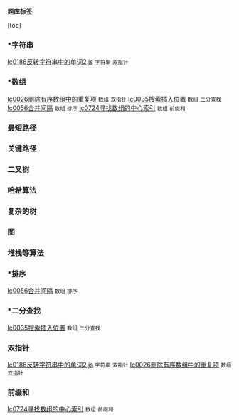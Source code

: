 **题库标签**

[toc]

### *字符串

[lc0186反转字符串中的单词2.js](./dataStructures/string/lc0186反转字符串中的单词2.js)  <code>字符串</code> <code>双指针</code>

### *数组

[lc0026删除有序数组中的重复项](./dataStructures/arrays/lc0026删除有序数组中的重复项.js)  <code>数组</code> <code>双指针</code>
[lc0035搜索插入位置](./dataStructures/arrays/lc0035搜索插入位置.js)  <code>数组</code> <code>二分查找</code>
[lc0056合并间隔](./dataStructures/arrays/lc0056合并间隔.js)  <code>数组</code> <code>排序</code>
[lc0724寻找数组的中心索引](./dataStructures/arrays/lc0724寻找数组的中心索引.js)  <code>数组</code> <code>前缀和</code>

### 最短路径

### 关键路径

### 二叉树

### 哈希算法

### 复杂的树

### 图

### 堆栈等算法

### *排序

[lc0056合并间隔](./dataStructures/arrays/lc0056合并间隔.js)  <code>数组</code> <code>排序</code>

### *二分查找

[lc0035搜索插入位置](./dataStructures/arrays/lc0035搜索插入位置.js)  <code>数组</code> <code>二分查找</code>

### 双指针

[lc0186反转字符串中的单词2.js](./dataStructures/string/lc0186反转字符串中的单词2.js)  <code>字符串</code> <code>双指针</code>
[lc0026删除有序数组中的重复项](./dataStructures/arrays/lc0026删除有序数组中的重复项.js)  <code>数组</code> <code>双指针</code>

### 前缀和

[lc0724寻找数组的中心索引](./dataStructures/arrays/lc0724寻找数组的中心索引.js)  <code>数组</code> <code>前缀和</code>
